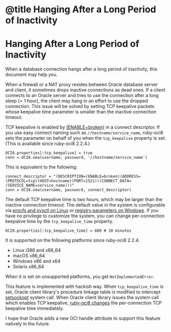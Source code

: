 # @title Hanging After a Long Period of Inactivity

Hanging After a Long Period of Inactivity
=========================================

When a database connection hangs after a long period of inactivity,
this document may help you.

When a firewall or a NAT proxy resides between Oracle database server
and client, it sometimes drops inactive connections as dead ones. If a
client connects to an Oracle server and tries to use the connection
after a long sleep (> 1 hour), the client may hang in an effort to use the
dropped connection. This issue will be solved by setting TCP keepalive
packets whose keepalive time parameter is smaller than the inactive
connection timeout.

TCP keepalive is enabled by [(ENABLE=broken)][] in a connect
descriptor. If you use easy connect naming such as `//hostname/service_name`,
ruby-oci8 sets the parameter on behalf of you when the `tcp_keepalive`
property is set. (This is available since ruby-oci8 2.2.4.)

    OCI8.properties[:tcp_keepalive] = true
    conn = OCI8.new(username, password, '//hostname/service_name')

This is equivalent to the following:

    connect_descriptor = "(DESCRIPTION=(ENABLE=broken)(ADDRESS=(PROTOCOL=tcp)(HOST=hostname)(PORT=1521))(CONNECT_DATA=(SERVICE_NAME=service_name)))"
    conn = OCI8.new(username, password, connect_descriptor)

The default TCP keepalive time is two hours, which may be larger
than the inactive connection timeout. The default
value in the system is configurable via [procfs and sysctl on Linux][]
or [registry parameters on Windows][]. If you have no privilege to
customize the system, you can change per-connection keepalive time
by the `tcp_keepalive_time` property.

    OCI8.properties[:tcp_keepalive_time] = 600 # 10 minutes

It is supported on the following platforms since ruby-oci8 2.2.4.

* Linux i386 and x86_64
* macOS x86_64
* Windows x86 and x64
* Solaris x86_64

When it is set on unsupported platforms, you get `NotImplementedError`.

This feature is implemented with hackish way. When
`tcp_keepalive_time` is set, Oracle client library's
procedure linkage table is modified to intercept [setsockopt][] system
call. When Oracle client library issues the system call which enables
TCP keepalive, [ruby-oci8 changes][] the per-connection TCP keepalive time
immediately.

I hope that Oracle adds a new OCI handle attribute to support this
feature natively in the future.

[(ENABLE=broken)]: https://docs.oracle.com/database/121/NETRF/tnsnames.htm#CHDCDGCE
[procfs and sysctl on Linux]: http://tldp.org/HOWTO/TCP-Keepalive-HOWTO/usingkeepalive.html
[registry parameters on Windows]: https://blogs.technet.microsoft.com/nettracer/2010/06/03/things-that-you-may-want-to-know-about-tcp-keepalives/
[plthook]: https://github.com/kubo/plthook
[setsockopt]: http://pubs.opengroup.org/onlinepubs/9699919799/functions/setsockopt.html
[ruby-oci8 changes]: https://github.com/kubo/ruby-oci8/blob/ruby-oci8-2.2.4/ext/oci8/hook_funcs.c#L302-L318
